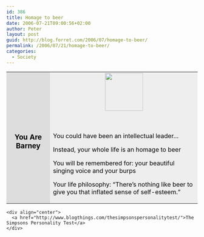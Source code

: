 ```yaml
---
id: 386
title: Homage to beer
date: 2006-07-21T09:00:56+02:00
author: Peter
layout: post
guid: http://blog.forret.com/2006/07/homage-to-beer/
permalink: /2006/07/21/homage-to-beer/
categories:
  - Society
---
```

<table width=350 align=center border=0 cellspacing=0 cellpadding=2> 

<td bgcolor="#DDDDDD" align=center> <font style='color:black; font-size: 14pt;'><br /> <strong>You Are Barney</strong><br /> </font></td> 
<td bgcolor="#EEEEEE">
  <center>
    <img loading="lazy" src="http://images.blogthings.com/thesimpsonspersonalitytest/barney.jpg" height="100" width="100" />
  </center>
  
  <br /> <font color="#000000"><br /> You could have been an intellectual leader&#8230;</p> 
  
  <p>
    Instead, your whole life is an homage to beer
  </p>
  
  <p>
    You will be remembered for: your beautiful singing voice and your burps
  </p>
  
  <p>
    Your life philosophy: &#8220;There&#8217;s nothing like beer to give you that inflated sense of self-esteem.&#8221;<br /> </font></td> </tr> </table> 
    
    <div align="center">
      <a href="http://www.blogthings.com/thesimpsonspersonalitytest/">The Simpsons Personality Test</a>
    </div>